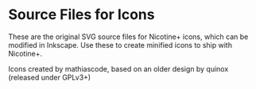 <!--
  SPDX-FileCopyrightText: 2020-2025 Nicotine+ Contributors
  SPDX-License-Identifier: GPL-3.0-or-later
-->

# Source Files for Icons

These are the original SVG source files for Nicotine+ icons, which can be modified in Inkscape. Use these to create minified icons to ship with Nicotine+.

Icons created by mathiascode, based on an older design by quinox (released under GPLv3+)
